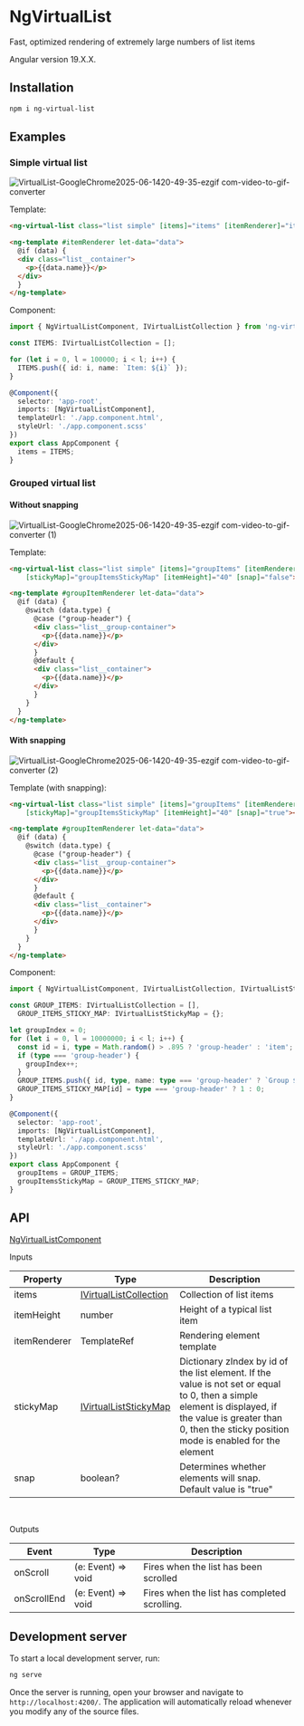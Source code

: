 
# NgVirtualList
Fast, optimized rendering of extremely large numbers of list items

Angular version 19.X.X.

## Installation

```bash
npm i ng-virtual-list
```

## Examples

### Simple virtual list

![VirtualList-GoogleChrome2025-06-1420-49-35-ezgif com-video-to-gif-converter](https://github.com/user-attachments/assets/2d120a77-7715-4d6a-ba8d-bb5030d48947)

Template:
```html
<ng-virtual-list class="list simple" [items]="items" [itemRenderer]="itemRenderer" [itemHeight]="40"></ng-virtual-list>

<ng-template #itemRenderer let-data="data">
  @if (data) {
  <div class="list__container">
    <p>{{data.name}}</p>
  </div>
  }
</ng-template>
```

Component:
```ts
import { NgVirtualListComponent, IVirtualListCollection } from 'ng-virtual-list';

const ITEMS: IVirtualListCollection = [];

for (let i = 0, l = 100000; i < l; i++) {
  ITEMS.push({ id: i, name: `Item: ${i}` });
}

@Component({
  selector: 'app-root',
  imports: [NgVirtualListComponent],
  templateUrl: './app.component.html',
  styleUrl: './app.component.scss'
})
export class AppComponent {
  items = ITEMS;
}
```

### Grouped virtual list

#### Without snapping
![VirtualList-GoogleChrome2025-06-1420-49-35-ezgif com-video-to-gif-converter (1)](https://github.com/user-attachments/assets/eb1e1709-4feb-489a-82fd-7fc0ff1211cb)

Template:
```html
<ng-virtual-list class="list simple" [items]="groupItems" [itemRenderer]="groupItemRenderer"
    [stickyMap]="groupItemsStickyMap" [itemHeight]="40" [snap]="false"></ng-virtual-list>

<ng-template #groupItemRenderer let-data="data">
  @if (data) {
    @switch (data.type) {
      @case ("group-header") {
      <div class="list__group-container">
        <p>{{data.name}}</p>
      </div>
      }
      @default {
      <div class="list__container">
        <p>{{data.name}}</p>
      </div>
      }
    }
  }
</ng-template>
```

#### With snapping

![VirtualList-GoogleChrome2025-06-1420-49-35-ezgif com-video-to-gif-converter (2)](https://github.com/user-attachments/assets/a92e63aa-971d-42ff-a3f8-8811e1731f72)

Template (with snapping):
```html
<ng-virtual-list class="list simple" [items]="groupItems" [itemRenderer]="groupItemRenderer"
    [stickyMap]="groupItemsStickyMap" [itemHeight]="40" [snap]="true"></ng-virtual-list>

<ng-template #groupItemRenderer let-data="data">
  @if (data) {
    @switch (data.type) {
      @case ("group-header") {
      <div class="list__group-container">
        <p>{{data.name}}</p>
      </div>
      }
      @default {
      <div class="list__container">
        <p>{{data.name}}</p>
      </div>
      }
    }
  }
</ng-template>
```

Component:
```ts
import { NgVirtualListComponent, IVirtualListCollection, IVirtualListStickyMap } from 'ng-virtual-list';

const GROUP_ITEMS: IVirtualListCollection = [],
  GROUP_ITEMS_STICKY_MAP: IVirtualListStickyMap = {};

let groupIndex = 0;
for (let i = 0, l = 10000000; i < l; i++) {
  const id = i, type = Math.random() > .895 ? 'group-header' : 'item';
  if (type === 'group-header') {
    groupIndex++;
  }
  GROUP_ITEMS.push({ id, type, name: type === 'group-header' ? `Group ${groupIndex}` : `Item: ${i}` });
  GROUP_ITEMS_STICKY_MAP[id] = type === 'group-header' ? 1 : 0;
}

@Component({
  selector: 'app-root',
  imports: [NgVirtualListComponent],
  templateUrl: './app.component.html',
  styleUrl: './app.component.scss'
})
export class AppComponent {
  groupItems = GROUP_ITEMS;
  groupItemsStickyMap = GROUP_ITEMS_STICKY_MAP;
}

```

## API

[NgVirtualListComponent](https://github.com/DjonnyX/ng-virtual-list/blob/main/projects/ng-virtual-list/src/lib/ng-virtual-list.component.ts)

Inputs

| Property | Type | Description |
|---|---|---|
| items | [IVirtualListCollection](https://github.com/DjonnyX/ng-virtual-list/blob/main/projects/ng-virtual-list/src/lib/models/collection.model.ts) | Collection of list items |
| itemHeight | number | Height of a typical list item |
| itemRenderer | TemplateRef | Rendering element template |
| stickyMap | [IVirtualListStickyMap](https://github.com/DjonnyX/ng-virtual-list/blob/main/projects/ng-virtual-list/src/lib/models/sticky-map.model.ts) | Dictionary zIndex by id of the list element. If the value is not set or equal to 0, then a simple element is displayed, if the value is greater than 0, then the sticky position mode is enabled for the element |
| snap | boolean? | Determines whether elements will snap. Default value is "true" |

<br/>

Outputs

| Event | Type | Description |
|---|---|---|
| onScroll | (e: Event) => void | Fires when the list has been scrolled |
| onScrollEnd | (e: Event) => void | Fires when the list has completed scrolling. |


## Development server

To start a local development server, run:

```bash
ng serve
```

Once the server is running, open your browser and navigate to `http://localhost:4200/`. The application will automatically reload whenever you modify any of the source files.
